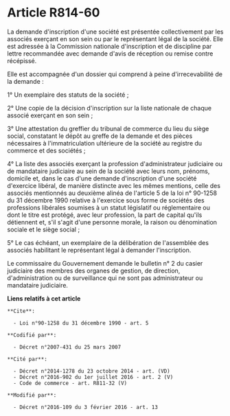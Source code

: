 # Article R814-60

La demande d'inscription d'une société est présentée collectivement par les associés exerçant en son sein ou par le
représentant légal de la société. Elle est adressée à la Commission nationale d'inscription et de discipline par lettre
recommandée avec demande d'avis de réception ou remise contre récépissé. 

Elle est accompagnée d'un dossier qui comprend à peine d'irrecevabilité de la demande : 

1° Un exemplaire des statuts de la société ; 

2° Une copie de la décision d'inscription sur la liste nationale de chaque associé exerçant en son sein ; 

3° Une attestation du greffier du tribunal de commerce du lieu du siège social, constatant le dépôt au greffe de la demande
et des pièces nécessaires à l'immatriculation ultérieure de la société au registre du commerce et des sociétés ; 

4° La liste des associés exerçant la profession d'administrateur judiciaire ou de mandataire judiciaire au sein de la société
avec leurs nom, prénoms, domicile et, dans le cas d'une demande d'inscription d'une société d'exercice libéral, de manière
distincte avec les mêmes mentions, celle des associés mentionnés au deuxième alinéa de l'article 5 de la loi n° 90-1258 du 31
décembre 1990 relative à l'exercice sous forme de sociétés des professions libérales soumises à un statut législatif ou
réglementaire ou dont le titre est protégé, avec leur profession, la part de capital qu'ils détiennent et, s'il s'agit d'une
personne morale, la raison ou dénomination sociale et le siège social ; 

5° Le cas échéant, un exemplaire de la délibération de l'assemblée des associés habilitant le représentant légal à demander
l'inscription. 

Le commissaire du Gouvernement demande le bulletin n° 2 du casier judiciaire des membres des organes de gestion, de
direction, d'administration ou de surveillance qui ne sont pas administrateur ou mandataire judiciaire.

**Liens relatifs à cet article**

	**Cite**:

	  - Loi n°90-1258 du 31 décembre 1990 - art. 5

	**Codifié par**:

	  - Décret n°2007-431 du 25 mars 2007

	**Cité par**:

	  - Décret n°2014-1278 du 23 octobre 2014 - art. (VD)
	  - Décret n°2016-902 du 1er juillet 2016 - art. 2 (V)
	  - Code de commerce - art. R811-32 (V)

	**Modifié par**:

	  - Décret n°2016-109 du 3 février 2016 - art. 13
